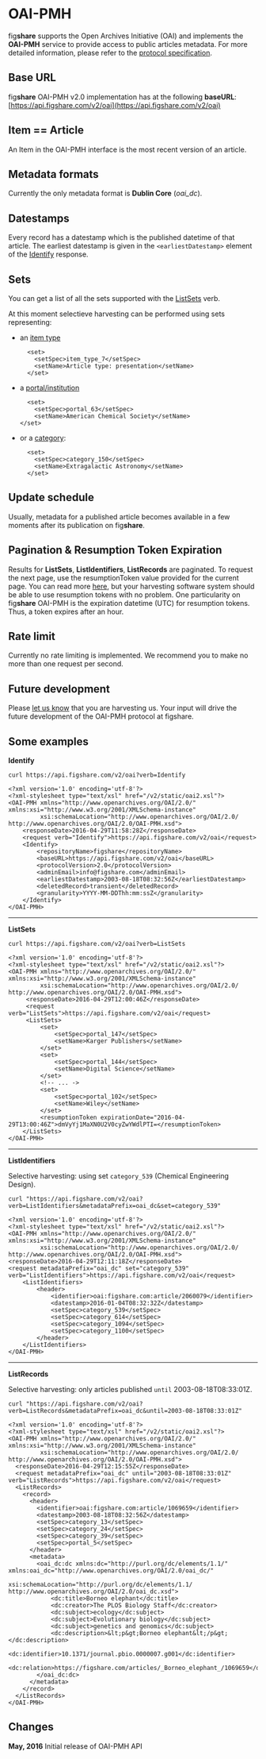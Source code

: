 # OAI-PMH

fig**share** supports the Open Archives Initiative (OAI) and implements the
**OAI-PMH** service to provide access to public articles metadata.
For more detailed information, please refer to the
[protocol specification](https://www.openarchives.org/OAI/openarchivesprotocol.html).


## Base URL

fig**share** OAI-PMH v2.0 implementation has at the following __baseURL__:
[https://api.figshare.com/v2/oai](https://api.figshare.com/v2/oai)


## Item == Article

An Item in the OAI-PMH interface is the most recent version of an article.


## Metadata formats

Currently the only metadata format is **Dublin Core** (*oai_dc*).


## Datestamps

Every record has a datestamp which is the published datetime of that article. 
The earliest datestamp is given in the `<earliestDatestamp>` element of the
[Identify](https://api.figshare.com/v2/oai?verb=Identify) response.


## Sets

You can get a list of all the sets supported with the
[ListSets](https://api.figshare.com/v2/oai?verb=ListSets) verb.

At this moment selectieve harvesting can be performed using sets representing:

- an [item type](https://api.figshare.com/v2/oai?verb=ListIdentifiers&metadataPrefix=oai_dc&set=item_type_7)
  ```
    <set>
      <setSpec>item_type_7</setSpec>
      <setName>Article type: presentation</setName>
    </set>
  ```

- a [portal/institution](https://api.figshare.com/v2/oai?verb=ListIdentifiers&metadataPrefix=oai_dc&set=portal_63)
  ```
    <set>
      <setSpec>portal_63</setSpec>
      <setName>American Chemical Society</setName>
  </set>
  ```

- or a [category](https://api.figshare.com/v2/oai?verb=ListIdentifiers&metadataPrefix=oai_dc&set=category_150):
  ```
    <set>
      <setSpec>category_150</setSpec>
      <setName>Extragalactic Astronomy</setName>
    </set>
  ```



## Update schedule

Usually, metadata for a published article becomes available in a few moments
after its publication on fig**share**.


## Pagination & Resumption Token Expiration

Results for **ListSets**, **ListIdentifiers**, **ListRecords** are paginated.
To request the next page, use the resumptionToken value provided for the
current page. You can read more
[here](https://www.openarchives.org/OAI/openarchivesprotocol.html#FlowControl),
but your harvesting software system should be able to use resumption tokens with
no problem.
One particularity on fig**share** OAI-PMH is the expiration datetime (UTC) for
resumption tokens. Thus, a token expires after an hour.


## Rate limit

Currently no rate limiting is implemented.
We recommend you to make no more than one request per second.


## Future development

Please [let us know](https://figshare.com/contact) that you are harvesting us.
Your input will drive the future development of the OAI-PMH protocol at figshare.


## Some examples


**Identify**

    curl https://api.figshare.com/v2/oai?verb=Identify

    <?xml version='1.0' encoding='utf-8'?>
    <?xml-stylesheet type="text/xsl" href="/v2/static/oai2.xsl"?>
    <OAI-PMH xmlns="http://www.openarchives.org/OAI/2.0/" xmlns:xsi="http://www.w3.org/2001/XMLSchema-instance"
             xsi:schemaLocation="http://www.openarchives.org/OAI/2.0/ http://www.openarchives.org/OAI/2.0/OAI-PMH.xsd">
        <responseDate>2016-04-29T11:58:28Z</responseDate>
        <request verb="Identify">https://api.figshare.com/v2/oai</request>
        <Identify>
            <repositoryName>figshare</repositoryName>
            <baseURL>https://api.figshare.com/v2/oai</baseURL>
            <protocolVersion>2.0</protocolVersion>
            <adminEmail>info@figshare.com</adminEmail>
            <earliestDatestamp>2003-08-18T08:32:56Z</earliestDatestamp>
            <deletedRecord>transient</deletedRecord>
            <granularity>YYYY-MM-DDThh:mm:ssZ</granularity>
        </Identify>
    </OAI-PMH>

___

**ListSets**

    curl https://api.figshare.com/v2/oai?verb=ListSets

    <?xml version='1.0' encoding='utf-8'?>
    <?xml-stylesheet type="text/xsl" href="/v2/static/oai2.xsl"?>
    <OAI-PMH xmlns="http://www.openarchives.org/OAI/2.0/" xmlns:xsi="http://www.w3.org/2001/XMLSchema-instance"
             xsi:schemaLocation="http://www.openarchives.org/OAI/2.0/ http://www.openarchives.org/OAI/2.0/OAI-PMH.xsd">
         <responseDate>2016-04-29T12:00:46Z</responseDate>
         <request verb="ListSets">https://api.figshare.com/v2/oai</request>
         <ListSets>
             <set>
                 <setSpec>portal_147</setSpec>
                 <setName>Karger Publishers</setName>
             </set>
             <set>
                 <setSpec>portal_144</setSpec>
                 <setName>Digital Science</setName>
             </set>
             <!-- ... ->
             <set>
                 <setSpec>portal_102</setSpec>
                 <setName>Wiley</setName>
             </set>
             <resumptionToken expirationDate="2016-04-29T13:00:46Z">dmVyYj1MaXN0U2V0cyZwYWdlPTI=</resumptionToken>
        </ListSets>
    </OAI-PMH>

___

**ListIdentifiers**

Selective harvesting: using set `category_539` (Chemical Engineering Design).

    curl "https://api.figshare.com/v2/oai?verb=ListIdentifiers&metadataPrefix=oai_dc&set=category_539"

    <?xml version='1.0' encoding='utf-8'?>
    <?xml-stylesheet type="text/xsl" href="/v2/static/oai2.xsl"?>
    <OAI-PMH xmlns="http://www.openarchives.org/OAI/2.0/" xmlns:xsi="http://www.w3.org/2001/XMLSchema-instance"
             xsi:schemaLocation="http://www.openarchives.org/OAI/2.0/ http://www.openarchives.org/OAI/2.0/OAI-PMH.xsd">
    <responseDate>2016-04-29T12:11:18Z</responseDate>
    <request metadataPrefix="oai_dc" set="category_539" verb="ListIdentifiers">https://api.figshare.com/v2/oai</request>
        <ListIdentifiers>
            <header>
                <identifier>oai:figshare.com:article/2060079</identifier>
                <datestamp>2016-01-04T08:32:32Z</datestamp>
                <setSpec>category_539</setSpec>
                <setSpec>category_614</setSpec>
                <setSpec>category_1094</setSpec>
                <setSpec>category_1100</setSpec>
            </header>
        </ListIdentifiers>
    </OAI-PMH>

___

**ListRecords**

Selective harvesting: only articles published `until` 2003-08-18T08:33:01Z.

    curl "https://api.figshare.com/v2/oai?verb=ListRecords&metadataPrefix=oai_dc&until=2003-08-18T08:33:01Z"

    <?xml version='1.0' encoding='utf-8'?>
    <?xml-stylesheet type="text/xsl" href="/v2/static/oai2.xsl"?>
    <OAI-PMH xmlns="http://www.openarchives.org/OAI/2.0/" xmlns:xsi="http://www.w3.org/2001/XMLSchema-instance"
             xsi:schemaLocation="http://www.openarchives.org/OAI/2.0/ http://www.openarchives.org/OAI/2.0/OAI-PMH.xsd">
      <responseDate>2016-04-29T12:15:55Z</responseDate>
      <request metadataPrefix="oai_dc" until="2003-08-18T08:33:01Z" verb="ListRecords">https://api.figshare.com/v2/oai</request>
      <ListRecords>
        <record>
          <header>
            <identifier>oai:figshare.com:article/1069659</identifier>
            <datestamp>2003-08-18T08:32:56Z</datestamp>
            <setSpec>category_13</setSpec>
            <setSpec>category_24</setSpec>
            <setSpec>category_39</setSpec>
            <setSpec>portal_5</setSpec>
          </header>
          <metadata>
            <oai_dc:dc xmlns:dc="http://purl.org/dc/elements/1.1/" xmlns:oai_dc="http://www.openarchives.org/OAI/2.0/oai_dc/"
                       xsi:schemaLocation="http://purl.org/dc/elements/1.1/ http://www.openarchives.org/OAI/2.0/oai_dc.xsd">
                <dc:title>Borneo elephant</dc:title>
                <dc:creator>The PLOS Biology Staff</dc:creator>
                <dc:subject>ecology</dc:subject>
                <dc:subject>Evolutionary biology</dc:subject>
                <dc:subject>genetics and genomics</dc:subject>
                <dc:description>&lt;p&gt;Borneo elephant&lt;/p&gt;</dc:description>
                <dc:identifier>10.1371/journal.pbio.0000007.g001</dc:identifier>
                <dc:relation>https://figshare.com/articles/_Borneo_elephant_/1069659</dc:relation>
            </oai_dc:dc>
          </metadata>
        </record>
      </ListRecords>
    </OAI-PMH>


## Changes

**May, 2016**
Initial release of OAI-PMH API
